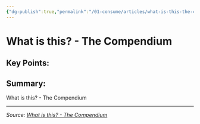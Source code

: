 ```yaml
---
{"dg-publish":true,"permalink":"/01-consume/articles/what-is-this-the-compendium/","title":"What is this? - The Compendium"}
---
```



# What is this? - The Compendium

## Key Points:


## Summary:
What is this? - The Compendium

---

*Source: [What is this? - The Compendium](https://thecompendium.cards/c/about/)*
